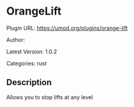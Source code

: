 # OrangeLift

Plugin URL: https://umod.org/plugins/orange-lift

Author: 

Latest Version: 1.0.2

Categories: rust

## Description

Allows you to stop lifts at any level
